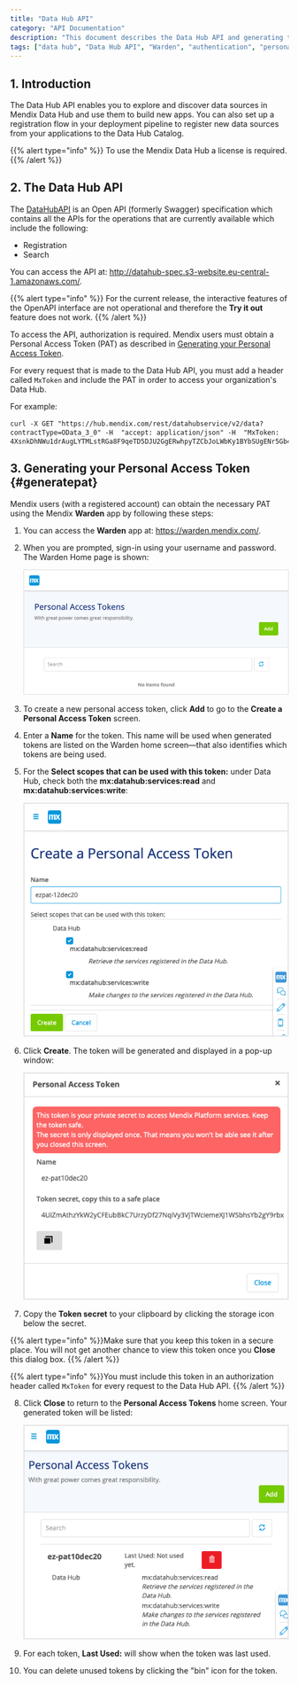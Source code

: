 ```yaml
---
title: "Data Hub API"
category: "API Documentation"
description: "This document describes the Data Hub API and generating the Personal Access Token."
tags: ["data hub", "Data Hub API", "Warden", "authentication", "personal access token"]
---
```


## 1. Introduction

The Data Hub API enables you to explore and discover data sources in Mendix Data Hub and use them to build new apps. You can also set up a registration flow in your deployment pipeline to register new data sources from your applications to the Data Hub Catalog.

{{% alert type="info" %}}
To use the Mendix Data Hub a license is required.
{{% /alert %}}

## 2. The Data Hub API

The [DataHubAPI](http://datahub-spec.s3-website.eu-central-1.amazonaws.com/) is an Open API (formerly Swagger) specification which contains all the APIs for the operations that are currently available which include the following: 

* Registration
* Search

You can access the API at: http://datahub-spec.s3-website.eu-central-1.amazonaws.com/.

{{% alert type="info" %}}
For the current release, the interactive features of the OpenAPI interface are not operational and therefore the **Try it out** feature does not work.
{{% /alert %}}

To access the API, authorization is required. Mendix users must obtain a Personal Access Token (PAT) as described in [Generating your Personal Access Token](#generatepat).

For every request that is made to the Data Hub API, you must add a header called `MxToken` and include the PAT in order to access your organization's Data Hub. 

For example:
```
curl -X GET "https://hub.mendix.com/rest/datahubservice/v2/data?contractType=OData_3_0" -H  "accept: application/json" -H  "MxToken: 4XsnkDhNWu1drAugLYTMLstRGa8F9qeTD5DJU2GgERwhpyTZCbJoLWbKy1BYbSUgENr5Gb43cLwXU6Mj3gbB2nwEd5rf6eRfcuLq"
```

## 3. Generating your Personal Access Token {#generatepat}

Mendix users (with a registered account) can obtain the necessary PAT using the Mendix **Warden** app by following these steps: 

1. You can access the **Warden** app at: https://warden.mendix.com/.

2. When you are prompted, sign-in using your username and password. The Warden Home page is shown:

	![Warden Home Screen](attachments/dta-hub-apis/warden-home-screen.png)

3. To create a new personal access token, click **Add** to go to the **Create a Personal Access Token** screen. 

4. Enter a **Name** for the token. This name will be used when generated tokens are listed on the Warden home screen—that also identifies which tokens are being used.

5. For the **Select scopes that can be used with this token:** under Data Hub, check both the **mx:datahub:services:read** and **mx:datahub:services:write**:

	![create token home](attachments/dta-hub-apis/create-pat-token.png)

6. Click **Create**. The token will be generated and displayed in a pop-up window:

	![generated token](attachments/dta-hub-apis/generated-pat-token.png)

7. Copy the **Token secret** to your clipboard by clicking the storage icon below the secret. 

  {{% alert type="info" %}}Make sure that you keep this token in a secure place. You will not get another chance to view this token once you **Close** this dialog box.
  {{% /alert %}}

  {{% alert type="info" %}}You must include this token in an authorization header called `MxToken` for every request to the Data Hub API.
  {{% /alert %}}

8. Click **Close** to return to the **Personal Access Tokens** home screen. Your generated token will be listed:

	![token list](attachments/dta-hub-apis/token-list.png)

9. For each token, **Last Used:** will show when the token was last used. 

10. You can delete unused tokens by clicking the "bin" icon for the token.

